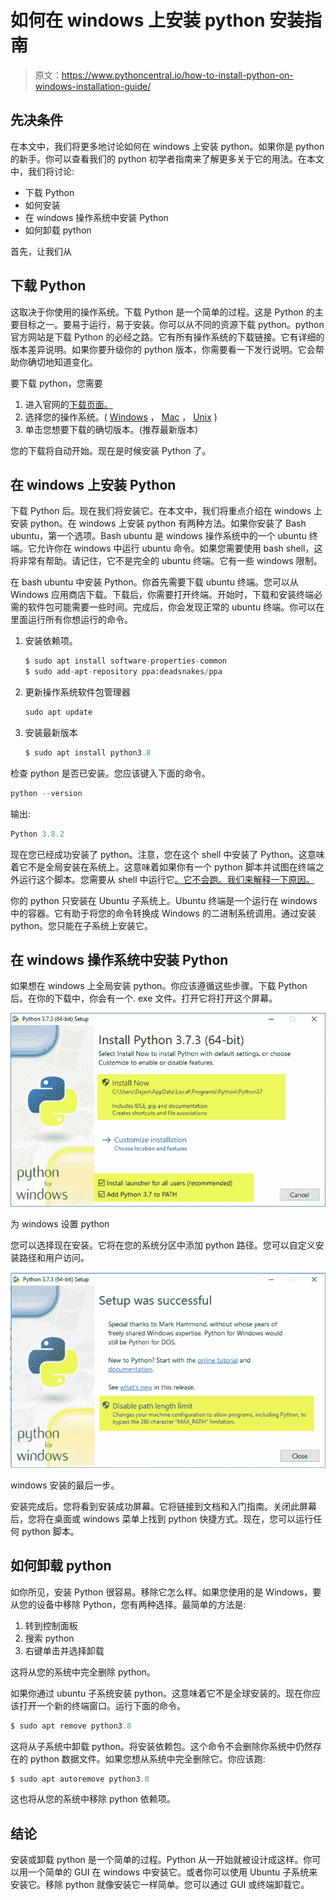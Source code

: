 # 如何在 windows 上安装 python 安装指南

> 原文：<https://www.pythoncentral.io/how-to-install-python-on-windows-installation-guide/>

## 先决条件

在本文中，我们将更多地讨论如何在 windows 上安装 python。如果你是 python 的新手。你可以查看我们的 python 初学者指南来了解更多关于它的用法。在本文中，我们将讨论:

*   下载 Python
*   如何安装
*   在 windows 操作系统中安装 Python
*   如何卸载 python

首先，让我们从

## 下载 Python

这取决于你使用的操作系统。下载 Python 是一个简单的过程。这是 Python 的主要目标之一。要易于运行，易于安装。你可以从不同的资源下载 python。python 官方网站是下载 Python 的必经之路。它有所有操作系统的下载链接。它有详细的版本差异说明。如果你要升级你的 python 版本，你需要看一下发行说明。它会帮助你确切地知道变化。

要下载 python，您需要

1.  进入官网的[下载页面。](https://www.python.org/downloads/)
2.  选择您的操作系统。( [Windows](https://www.python.org/downloads/windows/) ， [Mac](https://www.python.org/downloads/mac-osx/) ， [Unix](https://www.python.org/downloads/source/) )
3.  单击您想要下载的确切版本。(推荐最新版本)

您的下载将自动开始。现在是时候安装 Python 了。

## 在 windows 上安装 Python

下载 Python 后。现在我们将安装它。在本文中，我们将重点介绍在 windows 上安装 python。在 windows 上安装 python 有两种方法。如果你安装了 Bash ubuntu，第一个选项。Bash ubuntu 是 windows 操作系统中的一个 ubuntu 终端。它允许你在 windows 中运行 ubuntu 命令。如果您需要使用 bash shell，这将非常有帮助。请记住，它不是完全的 ubuntu 终端。它有一些 windows 限制。

在 bash ubuntu 中安装 Python。你首先需要下载 ubuntu 终端。您可以从 Windows 应用商店下载。下载后，你需要打开终端。开始时，下载和安装终端必需的软件包可能需要一些时间。完成后，你会发现正常的 ubuntu 终端。你可以在里面运行所有你想运行的命令。

1.  安装依赖项。

    ```py
    $ sudo apt install software-properties-common
    $ sudo add-apt-repository ppa:deadsnakes/ppa
    ```

2.  更新操作系统软件包管理器

    ```py
    sudo apt update
    ```

3.  安装最新版本

    ```py
    $ sudo apt install python3.8
    ```

检查 python 是否已安装。您应该键入下面的命令。

```py
python --version
```

输出:

```py
Python 3.8.2
```

现在您已经成功安装了 python。注意，您在这个 shell 中安装了 Python。这意味着它不是全局安装在系统上。这意味着如果你有一个 python 脚本并试图在终端之外运行这个脚本。您需要从 shell 中运行它[。它不会跑。我们来解释一下原因。](https://www.pythoncentral.io/execute-python-script-file-shell/)

你的 python 只安装在 Ubuntu 子系统上。Ubuntu 终端是一个运行在 windows 中的容器。它有助于将您的命令转换成 Windows 的二进制系统调用。通过安装 python。您只能在子系统上安装它。

## 在 windows 操作系统中安装 Python

如果想在 windows 上全局安装 python。你应该遵循这些步骤。下载 Python 后。在你的下载中，你会有一个. exe 文件。打开它将打开这个屏幕。

[![python-windows-setup](img/f3a5b1c8a01416be4a863309b46d1237.png)](https://www.pythoncentral.io/wp-content/uploads/2020/08/python-setup.png)

为 windows 设置 python

您可以选择现在安装。它将在您的系统分区中添加 python 路径。您可以自定义安装路径和用户访问。

[![success-python-installation](img/80f09b91e1243434bc918a5f83929b8e.png)](https://www.pythoncentral.io/wp-content/uploads/2020/08/python-setup-completed.png)

windows 安装的最后一步。

安装完成后。您将看到安装成功屏幕。它将链接到文档和入门指南。关闭此屏幕后，您将在桌面或 windows 菜单上找到 python 快捷方式。现在，您可以运行任何 python 脚本。

## 如何卸载 python

如你所见，安装 Python 很容易。移除它怎么样。如果您使用的是 Windows，要从您的设备中移除 Python，您有两种选择。最简单的方法是:

1.  转到控制面板
2.  搜索 python
3.  右键单击并选择卸载

这将从您的系统中完全删除 python。

如果你通过 ubuntu 子系统安装 python。这意味着它不是全球安装的。现在你应该打开一个新的终端窗口。运行下面的命令。

```py
$ sudo apt remove python3.8
```

这将从子系统中卸载 python。将安装依赖包。这个命令不会删除你系统中仍然存在的 python 数据文件。如果您想从系统中完全删除它。你应该跑:

```py
$ sudo apt autoremove python3.8
```

这也将从您的系统中移除 python 依赖项。

## 结论

安装或卸载 python 是一个简单的过程。Python 从一开始就被设计成这样。你可以用一个简单的 GUI 在 windows 中安装它。或者你可以使用 Ubuntu 子系统来安装它。移除 python 就像安装它一样简单。您可以通过 GUI 或终端卸载它。